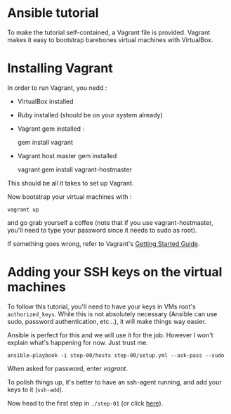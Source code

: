 Ansible tutorial
================

To make the tutorial self-contained, a Vagrant file is provided. Vagrant makes
it easy to bootstrap barebones virtual machines with VirtualBox.

# Installing Vagrant

In order to run Vagrant, you nedd :

- VirtualBox installed
- Ruby installed (should be on your system already)
- Vagrant gem installed :

    gem install vagrant

- Vagrant host master gem installed

    vagrant gem install vagrant-hostmaster

This should be all it takes to set up Vagrant.

Now bootstrap your virtual machines with :

    vagrant up

and go grab yourself a coffee (note that if you use vagrant-hostmaster, you'll need 
to type your password since it needs to sudo as root).

If something goes wrong, refer to Vagrant's [Getting Started Guide](http://docs-v1.vagrantup.com/v1/docs/getting-started/index.html).

# Adding your SSH keys on the virtual machines

To follow this tutorial, you'll need to have your keys in VMs root's `authorized_keys`. 
While this is not absolutely necessary (Ansible can use sudo, password authentication, 
etc...), it will make things way easier.

Ansible is perfect for this and we will use it for the job. However I won't
explain what's happening for now. Just trust me.

    ansible-playbook -i step-00/hosts step-00/setup.yml --ask-pass --sudo

When asked for password, enter _vagrant_.

To polish things up, it's better to have an ssh-agent running, and add your keys 
to it (`ssh-add`).

Now head to the first step in `./step-01` (or click
[here](https://github.com/leucos/ansible-tuto/tree/master/step-01)).